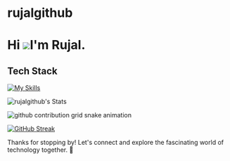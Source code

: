 # rujalgithub

Hi ![](https://user-images.githubusercontent.com/18350557/176309783-0785949b-9127-417c-8b55-ab5a4333674e.gif)I'm Rujal.
=======================================================================================================================================

## Tech Stack
[![My Skills](https://skillicons.dev/icons?i=html,css,js,typescript,react,php)](https://skillicons.dev)

![rujalgithub's Stats](https://github-readme-stats-qtg8.vercel.app/api?username=Rujal-Duwal&show_icons=true&theme=radical)

<picture>
  <source media="(prefers-color-scheme: dark)" srcset="https://raw.githubusercontent.com/Rujal-Duwal/rujalgithub/output/github-contribution-grid-snake-dark.svg">
  <source media="(prefers-color-scheme: light)" srcset="https://raw.githubusercontent.com/Rujal-Duwal/rujalgithub/output/github-contribution-grid-snake.svg">
  <img alt="github contribution grid snake animation" src="https://raw.githubusercontent.com/Rujal-Duwal/rujalgithub/output/github-contribution-grid-snake.svg">
</picture>

[![GitHub Streak](https://github-readme-streak-stats.herokuapp.com/?user=Rujal-Duwal&show_icons=true&theme=radical)](https://git.io/streak-stats)

Thanks for stopping by! Let's connect and explore the fascinating world of technology together. :rocket:
